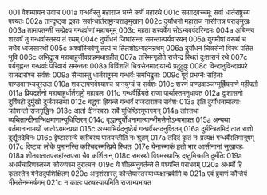 001	वैशम्पायन उवाच
001a	गन्धर्वैस्तु महाराज भग्ने कर्णे महारथे
001c	सम्प्राद्रवच्चमूः सर्वा धार्तराष्ट्रस्य पश्यतः
002a	तान्दृष्ट्वा द्रवतः सर्वान्धार्तराष्ट्रान्पराङ्मुखान्
002c	दुर्योधनो महाराज नासीत्तत्र पराङ्मुखः
003a	तामापतन्तीं सम्प्रेक्ष्य गन्धर्वाणां महाचमूम्
003c	महता शरवर्षेण सोऽभ्यवर्षदरिन्दमः
004a	अचिन्त्य शरवर्षं तु गन्धर्वास्तस्य तं रथम्
004c	दुर्योधनं जिघांसन्तः समन्तात्पर्यवारयन्
005a	युगमीषां वरूथं च तथैव ध्वजसारथी
005c	अश्वांस्त्रिवेणुं तल्पं च तिलशोऽभ्यहनन्रथम्
006a	दुर्योधनं चित्रसेनो विरथं पतितं भुवि
006c	अभिद्रुत्य महाबाहुर्जीवग्राहमथाग्रहीत्
007a	तस्मिन्गृहीते राजेन्द्र स्थितं दुःशासनं रथे
007c	पर्यगृह्णन्त गन्धर्वाः परिवार्य समन्ततः
008a	विविंशतिं चित्रसेनमादायान्ये प्रदुद्रुवुः
008c	विन्दानुविन्दावपरे राजदारांश्च सर्वशः
009a	सैन्यास्तु धार्तराष्ट्रस्य गन्धर्वैः समभिद्रुताः
009c	पूर्वं प्रभग्नैः सहिताः पाण्डवानभ्ययुस्तदा
010a	शकटापणवेश्याश्च यानयुग्यं च सर्वशः
010c	शरणं पाण्डवाञ्जग्मुर्ह्रियमाणे महीपतौ
011a	प्रियदर्शनो महाबाहुर्धार्तराष्ट्रो महाबलः
011c	गन्धर्वैर्ह्रियते राजा पार्थास्तमनुधावत
012a	दुःशासनो दुर्विषहो दुर्मुखो दुर्जयस्तथा
012c	बद्ध्वा ह्रियन्ते गन्धर्वै राजदाराश्च सर्वशः
013a	इति दुर्योधनामात्याः क्रोशन्तो राजगृद्धिनः
013c	आर्ता दीनस्वराः सर्वे युधिष्ठिरमुपागमन्
014a	तांस्तथा व्यथितान्दीनान्भिक्षमाणान्युधिष्ठिरम्
014c	वृद्धान्दुर्योधनामात्यान्भीमसेनोऽभ्यभाषत
015a	अन्यथा वर्तमानानामर्थो जातोऽयमन्यथा
015c	अस्माभिर्यदनुष्ठेयं गन्धर्वैस्तदनुष्ठितम्
016a	दुर्मन्त्रितमिदं तात राज्ञो दुर्द्यूतदेविनः
016c	द्वेष्टारमन्ये क्लीबस्य पातयन्तीति नः श्रुतम्
017a	तदिदं कृतं नः प्रत्यक्षं गन्धर्वैरतिमानुषम्
017c	दिष्ट्या लोके पुमानस्ति कश्चिदस्मत्प्रिये स्थितः
017e	येनास्माकं हृतो भार आसीनानां सुखावहः
018a	शीतवातातपसहांस्तपसा चैव कर्शितान्
018c	समस्थो विषमस्थान्हि द्रष्टुमिच्छति दुर्मतिः
019a	अधर्मचारिणस्तस्य कौरव्यस्य दुरात्मनः
019c	ये शीलमनुवर्तन्ते ते पश्यन्ति पराभवम्
020a	अधर्मो हि कृतस्तेन येनैतदुपशिक्षितम्
020c	अनृशंसास्तु कौन्तेयास्तस्याध्यक्षान्ब्रवीमि वः
021a	एवं ब्रुवाणं कौन्तेयं भीमसेनममर्षणम्
021c	न कालः परुषस्यायमिति राजाभ्यभाषत
